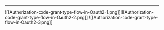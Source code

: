 ****************
![[Authorization-code-grant-type-flow-in-Oauth2-1.png]]![[Authorization-code-grant-type-flow-in-Oauth2-2.png]]
![[Authorization-code-grant-type-flow-in-Oauth2-3.png]]